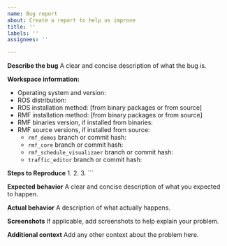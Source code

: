 ```yaml
---
name: Bug report
about: Create a report to help us improve
title: ''
labels: ''
assignees: ''

---
```


<!--
This form is strictly for reporting bugs.
For technical help or general questions, please use the Discussions tab on https://github.com/osrf/rmf_core
-->

**Describe the bug**
A clear and concise description of what the bug is.

**Workspace information:**
 - Operating system and version:
 - ROS distribution:
 - ROS installation method: [from binary packages or from source]
 - RMF installation method: [from binary packages or from source]
 - RMF binaries version, if installed from binaries:
 - RMF source versions, if installed from source:
   - `rmf_demos` branch or commit hash: 
   - `rmf_core` branch or commit hash: 
   - `rmf_schedule_visualizaer` branch or commit hash: 
   - `traffic_editor` branch or commit hash: 

**Steps to Reproduce**
1. 
2. 
3. ```


**Expected behavior**
A clear and concise description of what you expected to happen.

**Actual behavior**
A description of what actually happens.

**Screenshots**
If applicable, add screenshots to help explain your problem.

**Additional context**
Add any other context about the problem here.
